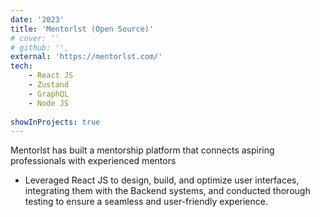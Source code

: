 ```yaml
---
date: '2023'
title: 'Mentorlst (Open Source)'
# cover: ''
# github: '',
external: 'https://mentorlst.com/'
tech:
    - React JS
    - Zustand
    - GraphQL
    - Node JS
    
showInProjects: true
---
```


Mentorlst has built a mentorship platform that connects aspiring professionals with experienced mentors

- Leveraged React JS to design, build, and optimize user interfaces, integrating them with the Backend systems, and conducted thorough testing to ensure a seamless and user-friendly experience.